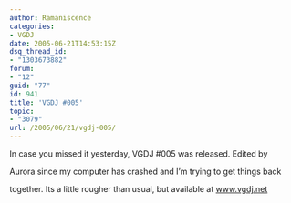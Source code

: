 ```yaml
---
author: Ramaniscence
categories:
- VGDJ
date: 2005-06-21T14:53:15Z
dsq_thread_id:
- "1303673882"
forum:
- "12"
guid: "77"
id: 941
title: 'VGDJ #005'
topic:
- "3079"
url: /2005/06/21/vgdj-005/
---
```


In case you missed it yesterday, VGDJ #005 was released. Edited by
  
Aurora since my computer has crashed and I&#8217;m trying to get things back
  
together. Its a little rougher than usual, but available at <a target="_blank" href="http://www.vgdj.net/">www.vgdj.net</a>